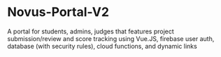 # Novus-Portal-V2
A portal for students, admins, judges that features project submission/review and score tracking using Vue.JS, firebase user auth, database (with security rules), cloud functions, and dynamic links
